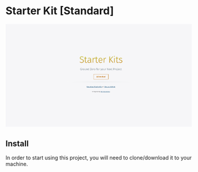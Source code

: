 # Starter Kit [Standard]
![Project Preview](assets/img/thumbnail.png)

## Install
In order to start using this project, you will need to clone/download it to your machine.
